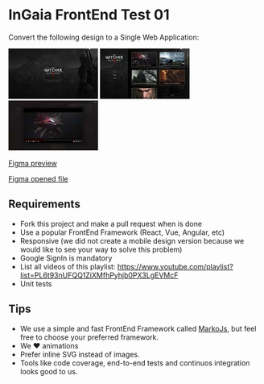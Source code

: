 # InGaia FrontEnd Test 01

Convert the following design to a Single Web Application:

![Screenshot 1](screenshots/screenshot1.jpg)
![Screenshot 2](screenshots/screenshot2.jpg)
![Screenshot 3](screenshots/screenshot3.jpg)

[Figma preview](https://www.figma.com/proto/COnJnZhaRmmAHt6MjBlRT3c1/Frontend---Test?node-id=20%3A1070&scaling=min-zoom)

[Figma opened file](https://www.figma.com/file/COnJnZhaRmmAHt6MjBlRT3c1/Frontend---Test?node-id=0%3A1)

## Requirements
- Fork this project and make a pull request when is done
- Use a popular FrontEnd Framework (React, Vue, Angular, etc)
- Responsive (we did not create a mobile design version because we would like to see your way to solve this problem)
- Google SignIn is mandatory
- List all videos of this playlist: https://www.youtube.com/playlist?list=PL6t93nUFQQ1ZiXMfhPyhjb0PX3LgEVMcF
- Unit tests

## Tips
- We use a simple and fast FrontEnd Framework called [MarkoJs](https://markojs.com), but feel free to choose your preferred framework.
- We ❤️ animations
- Prefer inline SVG instead of images.
- Tools like code coverage, end-to-end tests and continuos integration looks good to us.
